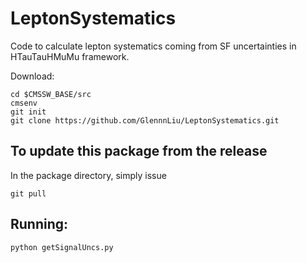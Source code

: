 # LeptonSystematics
Code to calculate lepton systematics coming from SF uncertainties in HTauTauHMuMu framework.

Download:
```
cd $CMSSW_BASE/src
cmsenv
git init
git clone https://github.com/GlennnLiu/LeptonSystematics.git
```

To update this package from the release
------------------------------------------
In the package directory, simply issue
```
git pull
```
Running:
------------------------------
```
python getSignalUncs.py
```


